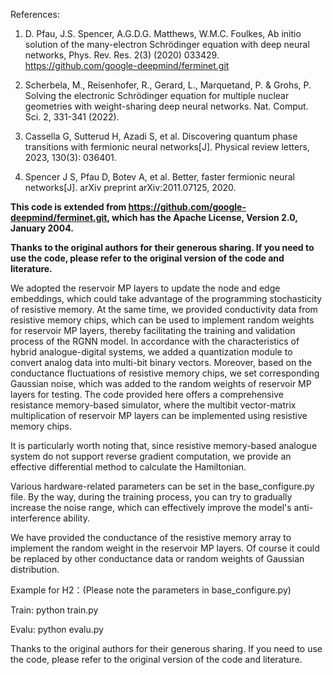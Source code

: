 References:

1. D. Pfau, J.S. Spencer, A.G.D.G. Matthews, W.M.C. Foulkes, Ab initio solution of the many-electron Schrödinger equation with deep neural networks, Phys. Rev. Res. 2(3) (2020) 033429.
https://github.com/google-deepmind/ferminet.git

2. Scherbela, M., Reisenhofer, R., Gerard, L., Marquetand, P. & Grohs, P. Solving the electronic Schrödinger equation for multiple nuclear geometries with weight-sharing deep neural networks. Nat. Comput. Sci. 2, 331-341 (2022).

3. Cassella G, Sutterud H, Azadi S, et al. Discovering quantum phase transitions with fermionic neural networks[J]. Physical review letters, 2023, 130(3): 036401.

4. Spencer J S, Pfau D, Botev A, et al. Better, faster fermionic neural networks[J]. arXiv preprint arXiv:2011.07125, 2020.

**This code is extended from https://github.com/google-deepmind/ferminet.git, which has the Apache License, Version 2.0, January 2004.**

**Thanks to the original authors for their generous sharing. If you need to use the code, please refer to the original version of the code and literature.**

We adopted the reservoir MP layers to update the node and edge embeddings, which could take advantage of the programming stochasticity of resistive memory. At the same time, we provided conductivity data from resistive memory chips, which can be used to implement random weights for reservoir MP layers, thereby facilitating the training and validation process of the RGNN model. In accordance with the characteristics of hybrid analogue-digital systems, we added a quantization module to convert analog data into multi-bit binary vectors. Moreover, based on the conductance fluctuations of resistive memory chips, we set corresponding Gaussian noise, which was added to the random weights of reservoir MP layers for testing. The code provided here offers a comprehensive resistance memory-based simulator, where the multibit vector-matrix multiplication of reservoir MP layers can be implemented using resistive memory chips. 

It is particularly worth noting that, since resistive memory-based analogue system do not support reverse gradient computation, we provide an effective differential method to calculate the Hamiltonian. 

Various hardware-related parameters can be set in the base_configure.py file. By the way, during the training process, you can try to gradually increase the noise range, which can effectively improve the model's anti-interference ability.

We have provided the conductance of the resistive memory array to implement the random weight in the reservoir MP layers. Of course it could be replaced by other conductance data or random weights of Gaussian distribution.


Example for H2：(Please note the parameters in base_configure.py)

Train: python train.py

Evalu: python evalu.py

Thanks to the original authors for their generous sharing. If you need to use the code, please refer to the original version of the code and literature.
